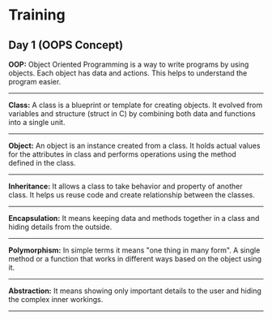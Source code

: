 # Training

## Day 1 (OOPS Concept)

**OOP:** Object Oriented Programming is a way to write programs by using objects. Each object has data and actions. This helps to understand the program easier.

---

**Class:** A class is a blueprint or template for creating objects. It evolved from variables and structure (struct in C) by combining both data and functions into a single unit.

---

**Object:** An object is an instance created from a class. It holds actual values for the attributes in class and performs operations using the method defined in the class.

---

**Inheritance:** It allows a class to take behavior and property of another class. It helps us reuse code and create relationship between the classes.

---

**Encapsulation:** It means keeping data and methods together in a class and hiding details from the outside.

---

**Polymorphism:** In simple terms it means "one thing in many form". A single method or a function that works in different ways based on the object using it.

---

**Abstraction:** It means showing only important details to the user and hiding the complex inner workings.

---
